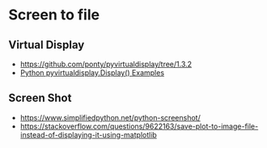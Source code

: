 # Screen to file

## Virtual Display

* https://github.com/ponty/pyvirtualdisplay/tree/1.3.2
* [Python pyvirtualdisplay.Display() Examples](https://www.programcreek.com/python/example/102852/pyvirtualdisplay.Display)

## Screen Shot
* https://www.simplifiedpython.net/python-screenshot/
* https://stackoverflow.com/questions/9622163/save-plot-to-image-file-instead-of-displaying-it-using-matplotlib